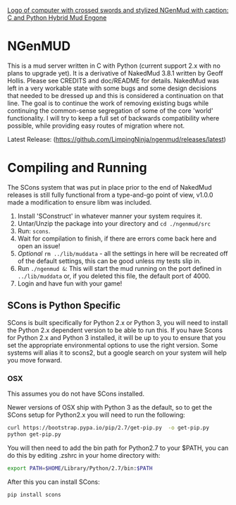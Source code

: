 [Logo of computer with crossed swords and stylized NGenMud with caption: C and Python Hybrid Mud Engone](https://i.imgur.com/dfli5ij.png)
# NGenMUD

This is a mud server written in C with Python (current support 2.x with no plans to upgrade yet). It is a derivative of NakedMud 3.8.1 written by Geoff Hollis. Please see CREDITS and doc/README for details. NakedMud was left in a very workable state with some bugs and some design decisions that needed to be dressed up and this is considered a continuation on that line. The goal is to 
continue the work of removing existing bugs while continuing the common-sense
segregation of some of the core 'world' functionality. I will try to keep a 
full set of backwards compatibility where possible, while providing easy routes of migration where not.

Latest Release:
    (https://github.com/LimpingNinja/ngenmud/releases/latest)
    
# Compiling and Running

The SCons system that was put in place prior to the end of NakedMud releases is still fully functional from a type-and-go point of view, v1.0.0 made a modification to ensure libm was included.

1. Install 'SConstruct' in whatever manner your system requires it.
2. Untar/Unzip the package into your directory and `cd ./ngenmud/src`
3. Run: `scons`.
4. Wait for compilation to finish, if there are errors come back here and open an issue!
5. *Optional* `rm ../lib/muddata` - all the settings in here will be recreated off of the default settings, this can be good unless my tests slip in.  
5. Run `./ngenmud &`: This will start the mud running on the port defined in `../lib/muddata` or, if you deleted this file, the default port of 4000.
6. Login and have fun with your game!

## SCons is Python Specific
SCons is built specifically for Python 2.x or Python 3, you will need to 
install the Python 2.x dependent version to be able to run this. If you 
have Scons for Python 2.x and Python 3 installed, it will be up to you to
ensure that you set the appropriate environmental options to use the right
version. Some systems will alias it to scons2, but a google search on your
system will help you move forward.

### OSX

This assumes you do not have SCons installed.

Newer versions of OSX ship with Python 3 as the default, so to get the SCons
setup for Python2.x you will need to run the following:

```bash
curl https://bootstrap.pypa.io/pip/2.7/get-pip.py  -o get-pip.py
python get-pip.py
```

You will then need to add the bin path for Python2.7 to your $PATH, you can
do this by editing .zshrc in your home directory with:

```bash
export PATH=$HOME/Library/Python/2.7/bin:$PATH
```

After this you can install SCons:

```bash
pip install scons
```

